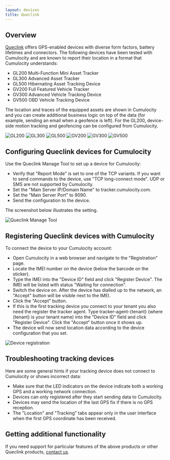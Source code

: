 ```yaml
---
layout: devices
title: Queclink
---
```


## Overview

[Queclink](http://www.queclink.com/product) offers GPS-enabled devices with diverse form factors, battery lifetimes and connectors. The following devices have been tested with Cumulocity and are known to report their location in a format that Cumulocity understands:

* GL200 Multi-Function Mini Asset Tracker
* GL300 Advanced Asset Tracker
* GL500 Hibernating Asset Tracking Device
* GV200 Full Featured Vehicle Tracker
* GV300 Advanced Vehicle Tracking Device
* GV500 OBD Vehicle Tracking Device

The location and traces of the equipped assets are shown in Cumulocity and you can create additional business logic on top of the data (for example, sending an email when a geofence is left). For the GL200, device-side motion tracking and geofencing can be configured from Cumulocity.

<img src="/guides/devices/queclink/GL200.png" alt="GL200" style="display: inline">
<img src="/guides/devices/queclink/GL300.png" alt="GL300" style="display: inline">
<img src="/guides/devices/queclink/GL500.png" alt="GL500" style="display: inline">
<img src="/guides/devices/queclink/GV200.png" alt="GV200" style="display: inline">
<img src="/guides/devices/queclink/GV300.png" alt="GV300" style="display: inline">
<img src="/guides/devices/queclink/GV500.png" alt="GV500" style="display: inline">

## Configuring Queclink devices for Cumulocity

Use the Queclink Manage Tool to set up a device for Cumulocity:

* Verify that "Report Mode" is set to one of the TCP variants. If you want to send commands to the device, use "TCP long-connect mode". UDP or SMS are not supported by Cumulocity.
* Set the "Main Server IP/Domain Name" to tracker.cumulocity.com.
* Set the "Main Server Port" to 9090.
* Send the configuration to the device.

The screenshot below illustrates the setting.

![Queclink Manage Tool](/guides/devices/queclink/queclinkmanage.jpg)

## Registering Queclink devices with Cumulocity

To connect the device to your Cumulocity account:

* Open Cumulocity in a web browser and navigate to the "Registration" page.
* Locate the IMEI number on the device (below the barcode on the sticker).
* Type the IMEI into the "Device ID" field and click "Register Device". The IMEI will be listed with status "Waiting for connection".
* Switch the device on. After the device has dialled up to the network, an "Accept" button will be visible next to the IMEI.
* Click the "Accept" button.
* If this is the first tracking device you connect to your tenant you also need the register the tracker agent. Type tracker-agent-{tenant} (where {tenant} is your tenant name) into the "Device ID" field and click "Register Device". Click the "Accept" button once it shows up.
* The device will now send location data according to the device configuration that you set. 

![Device registration](/guides/devices/queclink/queclinkregister.png)

## Troubleshooting tracking devices

Here are some general hints if your tracking device does not connect to Cumulocity or shows incorrect data:

* Make sure that the LED indicators on the device indicate both a working GPS and a working network connection.
* Devices can only registered after they start sending data to Cumulocity.
* Devices may send the location of the last GPS fix if there is no GPS reception.
* The "Location" and "Tracking" tabs appear only in the user interface when the first GPS coordinate has been received.

## Getting additional functionality

If you need support for particular features of the above products or other Queclink products, [contact us](mailto:info@cumulocity.com).

